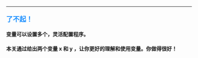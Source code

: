 ----------

#### <font color=#1E90FF size=4>**了不起！**</font>



#### 变量可以设置多个，灵活配置程序。
#### 本关通过给出两个变量 x 和 y ，让你更好的理解和使用变量。你做得很好！